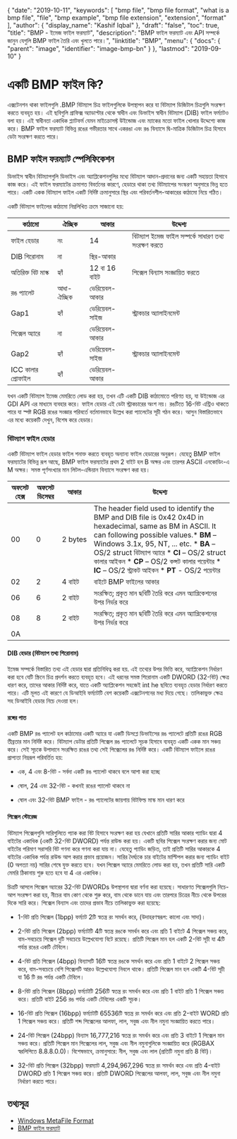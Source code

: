 {
  "date": "2019-10-11",
  "keywords": [
    "bmp file",
    "bmp file format",
    "what is a bmp file",
    "file",
    "bmp example",
    "bmp file extension",
    "extension",
    "format"
  ],
  "author": {
    "display_name": "Kashif Iqbal"
  },
  "draft": "false",
  "toc": true,
  "title": "BMP - ইমেজ ফাইল ফরম্যাট",
  "description": "BMP ফাইল ফরম্যাট এবং API সম্পর্কে জানুন যেগুলি BMP ফাইল তৈরি এবং খুলতে পারে।",
  "linktitle": "BMP",
  "menu": {
    "docs": {
      "parent": "image",
      "identifier": "image-bmp-bn"
    }
  },
  "lastmod": "2019-09-10"
}

# একটি BMP ফাইল কি? #

এক্সটেনশন থাকা ফাইলগুলি .BMP বিটম্যাপ চিত্র ফাইলগুলিকে উপস্থাপন করে যা বিটম্যাপ ডিজিটাল চিত্রগুলি সংরক্ষণ করতে ব্যবহৃত হয়। এই ছবিগুলি গ্রাফিক্স অ্যাডাপ্টার থেকে স্বাধীন এবং ডিভাইস স্বাধীন বিটম্যাপ (DIB) ফাইল ফর্ম্যাটও বলা হয়। এই স্বাধীনতা একাধিক প্ল্যাটফর্ম যেমন মাইক্রোসফ্ট উইন্ডোজ এবং ম্যাকের মতো ফাইল খোলার উদ্দেশ্যে কাজ করে। BMP ফাইল ফরম্যাট বিভিন্ন রঙের গভীরতার সাথে একরঙা এবং রঙ বিন্যাসে দ্বি-মাত্রিক ডিজিটাল চিত্র হিসাবে ডেটা সংরক্ষণ করতে পারে।

## BMP ফাইল ফরম্যাট স্পেসিফিকেশন ##

ডিভাইস স্বাধীন বিটম্যাপগুলি ডিভাইস এবং অ্যাপ্লিকেশনগুলির মধ্যে বিটম্যাপ আদান-প্রদানের জন্য একটি সহায়তা হিসাবে কাজ করে। এই ফাইল ফরম্যাটের ক্রমাগত বিবর্তনের কারণে, হেডারে থাকা তথ্য বিটম্যাপের সংস্করণ অনুসারে ভিন্ন হতে পারে। একটি একক বিটম্যাপ ফাইল একটি নির্দিষ্ট ক্রমানুসারে স্থির এবং পরিবর্তনশীল-আকারের কাঠামো নিয়ে গঠিত।

একটি বিটম্যাপ ফাইলের কাঠামো নিম্নলিখিত ক্রমে সাজানো হয়:


|কাঠামো|ঐচ্ছিক|আকার|উদ্দেশ্য
---|---|---|---|
|ফাইল হেডার|নং|14|বিটম্যাপ ইমেজ ফাইল সম্পর্কে সাধারণ তথ্য সংরক্ষণ করতে
|DIB শিরোনাম|না|স্থির-আকার
|অতিরিক্ত বিট মাস্ক|হ্যাঁ|12 বা 16 বাইট|পিক্সেল বিন্যাস সংজ্ঞায়িত করতে
|রঙ প্যালেট|আধা-ঐচ্ছিক|ভেরিয়েবল-আকার
|Gap1|হ্যাঁ|ভেরিয়েবল-সাইজ|স্ট্রাকচার অ্যালাইনমেন্ট
|পিক্সেল অ্যারে|না|ভেরিয়েবল-আকার
|Gap2|হ্যাঁ|ভেরিয়েবল-সাইজ|স্ট্রাকচার অ্যালাইনমেন্ট
|ICC কালার প্রোফাইল|হ্যাঁ|ভেরিয়েবল-আকার

যখন একটি বিটম্যাপ ইমেজ মেমরিতে লোড করা হয়, তখন এটি একটি DIB কাঠামোতে পরিণত হয়, যা উইন্ডোজ এর GDI API এর মাধ্যমে ব্যবহার করে। ফাইল হেডার এই ডেটা স্ট্রাকচারের অংশ নয়। রঙটিতে 16-বিট এন্ট্রিও থাকতে পারে যা স্পষ্ট RGB রঙের সংজ্ঞার পরিবর্তে বর্তমানভাবে উল্লেখ করা প্যালেটের সূচী গঠন করে। আসুন বিস্তারিতভাবে এর মধ্যে কয়েকটি দেখুন, বিশেষ করে হেডার।

### বিটম্যাপ ফাইল হেডার ###

একটি বিটম্যাপ ফাইল হেডার ফাইল শনাক্ত করতে ব্যবহৃত অন্যান্য ফাইল হেডারের অনুরূপ। যেহেতু BMP ফাইল ফরম্যাটের বিভিন্ন রূপ আছে, BMP ফাইল ফরম্যাটের প্রথম 2 বাইট হল B অক্ষর এবং তারপর ASCII এনকোডিং-এ M অক্ষর। সমস্ত পূর্ণসংখ্যার মান লিটল-এন্ডিয়ান বিন্যাসে সংরক্ষণ করা হয়।

|অফসেট হেক্স|অফসেট ডিসেম্বর|আকার|উদ্দেশ্য
---|---|---|---|
|00|0|2 bytes|The header field used to identify the BMP and DIB file is 0x42 0x4D in hexadecimal, same as BM in ASCII. It can following possible values.* **BM** – Windows 3.1x, 95, NT, ... etc. * **BA** – OS/2 struct বিটম্যাপ অ্যারে * **CI** – OS/2 struct কালার আইকন * **CP** – OS/2 কন্সট কালার পয়েন্টার * **IC** – OS/2 স্ট্রাকট আইকন * **PT** - OS/2 পয়েন্টার
|02|2|4 বাইট|বাইটে BMP ফাইলের আকার
|06|6|2 বাইট|সংরক্ষিত; প্রকৃত মান ছবিটি তৈরি করে এমন অ্যাপ্লিকেশনের উপর নির্ভর করে
|08|8|2 বাইট|সংরক্ষিত; প্রকৃত মান ছবিটি তৈরি করে এমন অ্যাপ্লিকেশনের উপর নির্ভর করে
| 0A

#### DIB হেডার (বিটম্যাপ তথ্য শিরোনাম) ####

ইমেজ সম্পর্কে বিস্তারিত তথ্য এই হেডার দ্বারা প্রতিনিধিত্ব করা হয়. এই তথ্যের উপর ভিত্তি করে, অ্যাপ্লিকেশন নির্ধারণ করা হবে যেটি স্ক্রিনে চিত্র প্রদর্শন করতে ব্যবহৃত হবে। এই ধরনের সমস্ত শিরোনাম একটি DWORD (32-বিট) ক্ষেত্র ধারণ করে, তাদের আকার নির্দিষ্ট করে, যাতে একটি অ্যাপ্লিকেশন সহজেই int he ছবিতে ব্যবহৃত হেডার নির্ধারণ করতে পারে। এটি মূলত এই কারণে যে ডিআইবি ফর্ম্যাটটি বেশ কয়েকটি এক্সটেনশনের মধ্য দিয়ে গেছে। তালিকাভুক্ত ক্ষেত্র সহ ডিআইবি হেডার নিচে দেওয়া হল।

#### রঙ্গের পাত ####

একটি BMP রঙ প্যালেট হল কাঠামোর একটি অ্যারে যা একটি ডিসপ্লে ডিভাইসের রঙ প্যালেটে প্রতিটি রঙের RGB তীব্রতার মান নির্দিষ্ট করে। বিটম্যাপ ডেটার প্রতিটি পিক্সেল রঙ প্যালেটে সূচক হিসাবে ব্যবহৃত একটি একক মান সঞ্চয় করে। সেই সূচকে উপাদানে সংরক্ষিত রঙের তথ্য সেই পিক্সেলের রঙ নির্দিষ্ট করে। একটি বিটম্যাপ ফাইলে রঙের প্রাপ্যতা নিম্নরূপ পরিবর্তিত হয়:

* এক, 4 এবং 8-বিট - সর্বদা একটি রঙ প্যালেট থাকবে বলে আশা করা হচ্ছে

* ষোল, 24 এবং 32-বিট - কখনই রঙের প্যালেট থাকবে না

* ষোল এবং 32-বিট BMP ফাইল - রঙ প্যালেটের জায়গায় বিটফিল্ড মাস্ক মান ধারণ করে


#### পিক্সেল স্টোরেজ ####

বিটম্যাপ পিক্সেলগুলি সারিগুলিতে প্যাক করা বিট হিসাবে সংরক্ষণ করা হয় যেখানে প্রতিটি সারির আকার প্যাডিং দ্বারা 4 বাইটের একাধিক (একটি 32-বিট DWORD) পর্যন্ত রাউন্ড করা হয়। একটি ছবির পিক্সেল সংরক্ষণ করার জন্য মোট বাইটের পরিমাণ সরাসরি বিট গণনা করে গণনা করা যায় না। যেহেতু প্যাডিং জড়িত, তাই প্রতিটি সারির আকারকে 4 বাইটের একাধিক পর্যন্ত রাউন্ড আপ করার প্রভাব প্রয়োজন। সারির দৈর্ঘ্যকে চার বাইটের মাল্টিপল করার জন্য প্যাডিং বাইট (0 অগত্যা নয়) সারির শেষে যুক্ত করতে হবে। যখন পিক্সেল অ্যারে মেমরিতে লোড করা হয়, তখন প্রতিটি সারি একটি মেমরি ঠিকানায় শুরু হতে হবে যা 4 এর একাধিক।

চিত্রটি আসলে পিক্সেল অ্যারের 32-বিট DWORDs উপস্থাপনা দ্বারা বর্ণনা করা হয়েছে। সাধারণত পিক্সেলগুলি নিচে-আপ সংরক্ষণ করা হয়, নীচের বাম কোণ থেকে শুরু করে, বাম থেকে ডানে যায় এবং তারপরে চিত্রের নীচে থেকে উপরের দিকে সারি করে। পিক্সেল বিন্যাস এবং তাদের প্রভাব নীচে তালিকাভুক্ত করা হয়েছে:

* 1-বিট প্রতি পিক্সেল (1bpp) ফর্ম্যাট 2টি স্বতন্ত্র রং সমর্থন করে, (উদাহরণস্বরূপ: কালো এবং সাদা)।

* 2-বিট প্রতি পিক্সেল (2bpp) ফর্ম্যাটটি 4টি স্বতন্ত্র রঙকে সমর্থন করে এবং প্রতি 1 বাইটে 4 পিক্সেল সঞ্চয় করে, বাম-সবচেয়ে পিক্সেল দুটি সবচেয়ে উল্লেখযোগ্য বিটে রয়েছে। প্রতিটি পিক্সেল মান হল একটি 2-বিট সূচী যা 4টি পর্যন্ত রঙের একটি টেবিলে।

* 4-বিট প্রতি পিক্সেল (4bpp) বিন্যাসটি 16টি স্বতন্ত্র রঙকে সমর্থন করে এবং প্রতি 1 বাইটে 2 পিক্সেল সঞ্চয় করে, বাম-সবচেয়ে বেশি পিক্সেলটি আরও উল্লেখযোগ্য নিবলে থাকে। প্রতিটি পিক্সেল মান হল একটি 4-বিট সূচী যা 16 টি রঙ পর্যন্ত একটি টেবিলে।

* 8-বিট প্রতি পিক্সেল (8bpp) ফর্ম্যাটটি 256টি স্বতন্ত্র রং সমর্থন করে এবং প্রতি 1 বাইট প্রতি 1 পিক্সেল সঞ্চয় করে। প্রতিটি বাইট 256 রঙ পর্যন্ত একটি টেবিলের একটি সূচক।

* 16-বিট প্রতি পিক্সেল (16bpp) ফর্ম্যাটটি 65536টি স্বতন্ত্র রং সমর্থন করে এবং প্রতি 2-বাইট WORD প্রতি 1 পিক্সেল সঞ্চয় করে। প্রতিটি শব্দ পিক্সেলের আলফা, লাল, সবুজ এবং নীল নমুনা সংজ্ঞায়িত করতে পারে।

* 24-বিট পিক্সেল (24bpp) বিন্যাস 16,777,216 স্বতন্ত্র রং সমর্থন করে এবং প্রতি 3 বাইটে 1 পিক্সেল মান সঞ্চয় করে। প্রতিটি পিক্সেল মান পিক্সেলের লাল, সবুজ এবং নীল নমুনাগুলিকে সংজ্ঞায়িত করে (RGBAX স্বরলিপিতে 8.8.8.0.0)। বিশেষভাবে, ক্রমানুসারে: নীল, সবুজ এবং লাল (প্রতিটি নমুনা প্রতি 8 বিট)।

* 32-বিট প্রতি পিক্সেল (32bpp) ফরম্যাট 4,294,967,296 স্বতন্ত্র রং সমর্থন করে এবং প্রতি 4-বাইট DWORD প্রতি 1 পিক্সেল সঞ্চয় করে। প্রতিটি DWORD পিক্সেলের আলফা, লাল, সবুজ এবং নীল নমুনা নির্ধারণ করতে পারে।


## তথ্যসূত্র ##

* [Windows MetaFile Format](https://learn.microsoft.com/en-us/openspecs/windows_protocols/ms-wmf/4813e7fd-52d0-4f42-965f-228c8b7488d2)
* [BMP ফাইল ফরম্যাট](https://en.wikipedia.org/wiki/BMP_file_format)


